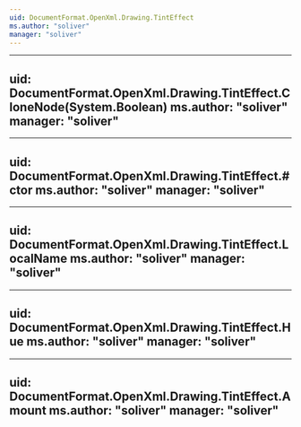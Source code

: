 ```yaml
---
uid: DocumentFormat.OpenXml.Drawing.TintEffect
ms.author: "soliver"
manager: "soliver"
---
```


---
uid: DocumentFormat.OpenXml.Drawing.TintEffect.CloneNode(System.Boolean)
ms.author: "soliver"
manager: "soliver"
---

---
uid: DocumentFormat.OpenXml.Drawing.TintEffect.#ctor
ms.author: "soliver"
manager: "soliver"
---

---
uid: DocumentFormat.OpenXml.Drawing.TintEffect.LocalName
ms.author: "soliver"
manager: "soliver"
---

---
uid: DocumentFormat.OpenXml.Drawing.TintEffect.Hue
ms.author: "soliver"
manager: "soliver"
---

---
uid: DocumentFormat.OpenXml.Drawing.TintEffect.Amount
ms.author: "soliver"
manager: "soliver"
---
